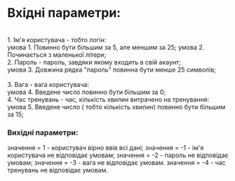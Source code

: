 # Вхідні параметри:
<br> 1. Ім'я користувача - тобто логін:</br>
умова 1. Повинно бути більшим за 5, але меншим за 25;
умова 2. Починається з маленької літери;
<br> 2. Пароль -  пароль, завдяки якому входить в свій акаунт; </br>
умова 3. Довжина рядка "пароль" повинна бути менше 25 символів;   
<br> 3. Вага - вага користувача:</br>
умова 4. Введене число повинно бути більшим за 0;
<br> 4. Час тренувань - час, кількість хвилин витрачено на тренування:</br> 
умова 5. Введене число ( тобто кількість хвилин) повинно бути більшим за 15;
### Вихідні параметри:
значення = 1 - користувач вірно ввів всі дані;
значення = -1 - ім'я користувача не відповідає умовам;
значення = -2 - пароль не відповідає умовам;
значення = -3 - вага не відповідає умовам.
значення = -4 - час тренувань не відповідає умовам.
